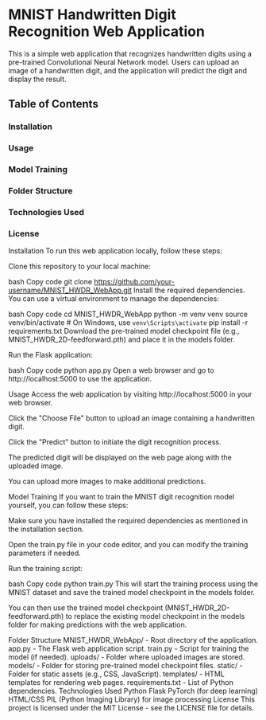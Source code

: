 # MNIST Handwritten Digit Recognition Web Application
This is a simple web application that recognizes handwritten digits using a pre-trained Convolutional Neural Network model. Users can upload an image of a handwritten digit, and the application will predict the digit and display the result.

## Table of Contents
### Installation
### Usage
### Model Training
### Folder Structure
### Technologies Used
### License

Installation
To run this web application locally, follow these steps:

Clone this repository to your local machine:

bash
Copy code
git clone https://github.com/your-username/MNIST_HWDR_WebApp.git
Install the required dependencies. You can use a virtual environment to manage the dependencies:

bash
Copy code
cd MNIST_HWDR_WebApp
python -m venv venv
source venv/bin/activate  # On Windows, use `venv\Scripts\activate`
pip install -r requirements.txt
Download the pre-trained model checkpoint file (e.g., MNIST_HWDR_2D-feedforward.pth) and place it in the models folder.

Run the Flask application:

bash
Copy code
python app.py
Open a web browser and go to http://localhost:5000 to use the application.

Usage
Access the web application by visiting http://localhost:5000 in your web browser.

Click the "Choose File" button to upload an image containing a handwritten digit.

Click the "Predict" button to initiate the digit recognition process.

The predicted digit will be displayed on the web page along with the uploaded image.

You can upload more images to make additional predictions.

Model Training
If you want to train the MNIST digit recognition model yourself, you can follow these steps:

Make sure you have installed the required dependencies as mentioned in the installation section.

Open the train.py file in your code editor, and you can modify the training parameters if needed.

Run the training script:

bash
Copy code
python train.py
This will start the training process using the MNIST dataset and save the trained model checkpoint in the models folder.

You can then use the trained model checkpoint (MNIST_HWDR_2D-feedforward.pth) to replace the existing model checkpoint in the models folder for making predictions with the web application.

Folder Structure
MNIST_HWDR_WebApp/ - Root directory of the application.
app.py - The Flask web application script.
train.py - Script for training the model (if needed).
uploads/ - Folder where uploaded images are stored.
models/ - Folder for storing pre-trained model checkpoint files.
static/ - Folder for static assets (e.g., CSS, JavaScript).
templates/ - HTML templates for rendering web pages.
requirements.txt - List of Python dependencies.
Technologies Used
Python
Flask
PyTorch (for deep learning)
HTML/CSS
PIL (Python Imaging Library) for image processing
License
This project is licensed under the MIT License - see the LICENSE file for details.

